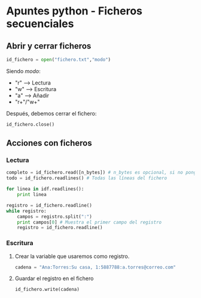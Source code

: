 # Apuntes python - Ficheros secuenciales

## Abrir y cerrar ficheros

```python
id_fichero = open("fichero.txt","modo")
```

Siendo *modo*:
 - "r" --> Lectura
 - "w" --> Escritura
 - "a" --> Añadir
 - "r+"/"w+" 

Después, debemos cerrar el fichero:

```python
id_fichero.close()
```

## Acciones con ficheros
### Lectura

```python
completo = id_fichero.read([n_bytes]) # n_bytes es opcional, si no pongo nada lee ese número de bytes.
todo = id_fichero.readlines() # Todas las líneas del fichero
```

```python
for linea in idf.readlines():
    print linea
```

```python
registro = id_fichero.readline() 
while registro:
    campos = registro.split(":")
    print campos[0] # Muestra el primer campo del registro
    registro = id_fichero.readline()
```

### Escritura

1. Crear la variable que usaremos como registro. 
    ```python
    cadena = "Ana:Torres:Su casa, 1:5887788:a.torres@correo.com"
    ```
2. Guardar el registro en el fichero
    ```python
    id_fichero.write(cadena)
    ```

